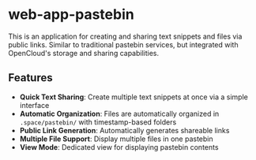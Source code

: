 # web-app-pastebin

This is an application for creating and sharing text snippets and files via public links. Similar to traditional pastebin services, but integrated with OpenCloud's storage and sharing capabilities.

## Features

- **Quick Text Sharing**: Create multiple text snippets at once via a simple interface
- **Automatic Organization**: Files are automatically organized in `.space/pastebin/` with timestamp-based folders
- **Public Link Generation**: Automatically generates shareable links
- **Multiple File Support**: Display multiple files in one pastebin
- **View Mode**: Dedicated view for displaying pastebin contents

